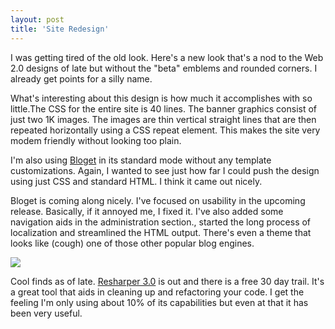 ```yaml
---
layout: post  
title: 'Site Redesign'
---
```

I was getting tired of the old look. Here's a new look that's a nod to the Web 2.0 designs of late but without the "beta" emblems and rounded corners. I already get points for a silly name.  
  
What's interesting about this design is how much it accomplishes with so little.The CSS for the entire site is 40 lines. The banner graphics consist of just two 1K images. The images are thin vertical straight lines that are then repeated horizontally using a CSS repeat element. This makes the site very modem friendly without looking too plain.  
  
I'm also using [Bloget](/bloget) in its standard mode without any template customizations. Again, I wanted to see just how far I could push the design using just CSS and standard HTML. I think it came out nicely.  
  
Bloget is coming along nicely. I've focused on usability in the upcoming release. Basically, if it annoyed me, I fixed it. I've also added some navigation aids in the administration section., started the long process of localization and streamlined the HTML output. There's even a theme that looks like (cough) one of those other popular blog engines.  
  

![](http://www.jetbrains.com/resharper/img/test-tubes.jpg)

Cool finds as of late. [Resharper 3.0](http://www.jetbrains.com/resharper/) is out and there is a free 30 day trail. It's a great tool that aids in cleaning up and refactoring your code. I get the feeling I'm only using about 10% of its capabilities but even at that it has been very useful.  

